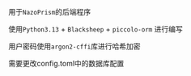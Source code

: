 用于`NazoPrism`的后端程序

使用`Python3.13` + `Blacksheep` + `piccolo-orm` 进行编写

用户密码使用`argon2-cffi`库进行哈希加密

需要更改config.toml中的数据库配置